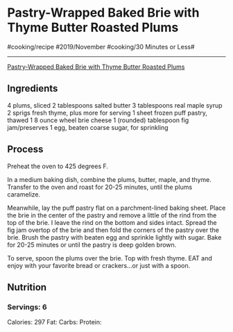 # Pastry-Wrapped Baked Brie with Thyme Butter Roasted Plums
#cooking/recipe #2019/November #cooking/30 Minutes or Less#
- - - -
[Pastry-Wrapped Baked Brie with Thyme Butter Roasted Plums](https://www.halfbakedharvest.com/pastry-wrapped-baked-brie-with-thyme-butter-roasted-plums/)

## Ingredients
4 plums, sliced
2 tablespoons salted butter
3 tablespoons real maple syrup
2 sprigs fresh thyme, plus more for serving
1 sheet frozen puff pastry, thawed
1 8 ounce wheel brie cheese
1 (rounded) tablespoon fig jam/preserves
1 egg, beaten
coarse sugar, for sprinkling

## Process
Preheat the oven to 425 degrees F.

In a medium baking dish, combine the plums, butter, maple, and thyme. Transfer to the oven and roast for 20-25 minutes, until the plums caramelize.

Meanwhile, lay the puff pastry flat on a parchment-lined baking sheet. Place the brie in the center of the pastry and remove a little of the rind from the top of the brie. I leave the rind on the bottom and sides intact. Spread the fig jam overtop of the brie and then fold the corners of the pastry over the brie. Brush the pastry with beaten egg and sprinkle lightly with sugar. Bake for 20-25 minutes or until the pastry is deep golden brown. 

To serve, spoon the plums over the brie. Top with fresh thyme. EAT and enjoy with your favorite bread or crackers...or just with a spoon.

## Nutrition
### Servings: 6
Calories: 297
Fat: 
Carbs: 
Protein: 